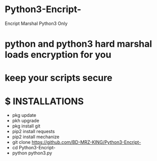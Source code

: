 # Python3-Encript-
Encript Marshal Python3 Only

# python and python3  hard marshal loads encryption for you
# keep your scripts secure

# $ INSTALLATIONS
- pkg update
- pkh upgrade
- pkg install git
- pip2 install requests
- pip2 install mechanize
- git clone https://github.com/BD-MRZ-KING/Python3-Encript-
- cd Python3-Encript-
- python python3.py
